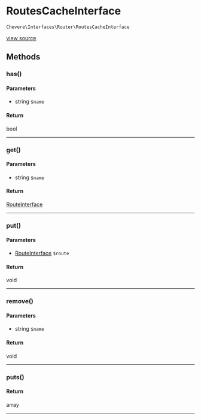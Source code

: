 # RoutesCacheInterface

`Chevere\Interfaces\Router\RoutesCacheInterface`

[view source](https://github.com/chevere/chevere/blob/master//home/rodolfo/git/chevere/chevere/interfaces/Router/RoutesCacheInterface.php)

## Methods

### has()

#### Parameters

- string `$name`

#### Return

bool

---

### get()

#### Parameters

- string `$name`

#### Return

[RouteInterface](../Route/RouteInterface.md)

---

### put()

#### Parameters

- [RouteInterface](../Route/RouteInterface.md) `$route`

#### Return

void

---

### remove()

#### Parameters

- string `$name`

#### Return

void

---

### puts()

#### Return

array

---

